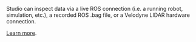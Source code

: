 Studio can inspect data via a live ROS connection (i.e. a running robot, simulation, etc.), a recorded ROS .bag file, or a Velodyne LIDAR hardware connection.

[Learn more](https://foxglove.dev/docs/app-concepts/data-sources).
